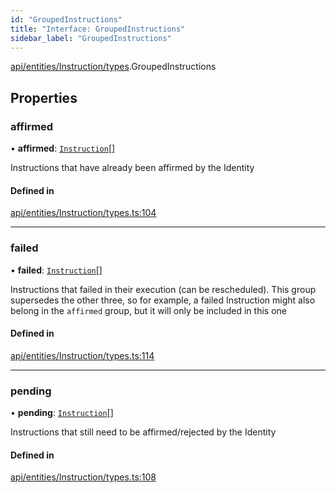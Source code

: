 ```yaml
---
id: "GroupedInstructions"
title: "Interface: GroupedInstructions"
sidebar_label: "GroupedInstructions"
---
```


[api/entities/Instruction/types](../../../../../../modules/API/Entities/Instruction/Types/Types.md).GroupedInstructions

## Properties

### affirmed

• **affirmed**: [`Instruction`](../../../../../../classes/API/Entities/Instruction/Instruction.md)[]

Instructions that have already been affirmed by the Identity

#### Defined in

[api/entities/Instruction/types.ts:104](https://github.com/PolymeshAssociation/polymesh-sdk/blob/fe2e6dd1d/src/api/entities/Instruction/types.ts#L104)

___

### failed

• **failed**: [`Instruction`](../../../../../../classes/API/Entities/Instruction/Instruction.md)[]

Instructions that failed in their execution (can be rescheduled).
  This group supersedes the other three, so for example, a failed Instruction
  might also belong in the `affirmed` group, but it will only be included in this one

#### Defined in

[api/entities/Instruction/types.ts:114](https://github.com/PolymeshAssociation/polymesh-sdk/blob/fe2e6dd1d/src/api/entities/Instruction/types.ts#L114)

___

### pending

• **pending**: [`Instruction`](../../../../../../classes/API/Entities/Instruction/Instruction.md)[]

Instructions that still need to be affirmed/rejected by the Identity

#### Defined in

[api/entities/Instruction/types.ts:108](https://github.com/PolymeshAssociation/polymesh-sdk/blob/fe2e6dd1d/src/api/entities/Instruction/types.ts#L108)
